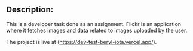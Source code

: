 ## Description:

This is a developer task done as an assignment. Flickr is an application where it fetches images and data related to images uploaded by the user. 

The project is live at  (https://dev-test-beryl-iota.vercel.app/).
